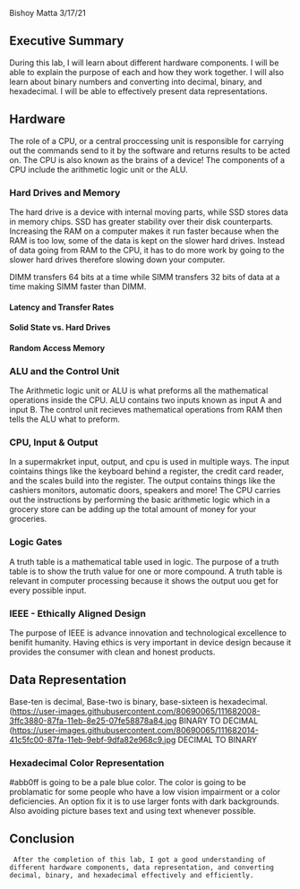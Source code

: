 
Bishoy Matta
3/17/21
## Executive Summary 
   During this lab, I will learn about different hardware components. I will be able to explain the purpose of each and how they work together. I will also learn about binary numbers and converting into decimal, binary, and hexadecimal. I will be able to effectively present data representations.

## Hardware
  The role of a CPU, or a central proccessing unit is responsible for carrying out the commands send to it by the software and returns results to be acted on. The CPU is also known as the brains of a device! The components of a CPU include the arithmetic logic unit or the ALU.
### Hard Drives and Memory
The hard drive is a device with internal moving parts, while SSD stores data in memory chips. SSD has greater stability over their disk counterparts.
Increasing the RAM on a computer makes it run faster because when the RAM is too low, some of the data is kept on the slower hard drives. Instead of data going from RAM to the CPU, it has to do more work by going to the slower hard drives therefore slowing down your computer.

DIMM transfers 64 bits at a time while SIMM transfers 32 bits of data at a time making SIMM faster than DIMM.
#### Latency and Transfer Rates
#### Solid State vs. Hard Drives
#### Random Access Memory
### ALU and the Control Unit
The Arithmetic logic unit or ALU is what preforms all the mathematical operations inside the CPU. ALU contains two inputs known as input A and input B. The control unit recieves mathematical operations from RAM then tells the ALU what to preform.
### CPU, Input & Output
In a supermakrket input, output, and cpu is used in multiple ways. The input cointains things like the keyboard behind a register, the credit card reader, and the scales build into the register. The output contains things like the cashiers monitors, automatic doors, speakers and more! The CPU carries out the instructions by performing the basic arithmetic logic which in a grocery store can be adding up the total amount of money for your groceries.
### Logic Gates 
A truth table is a mathematical table used in logic. The purpose of a truth table is to show the truth value for one or more compound. A truth table is relevant in computer processing because it shows the output uou get for every possible input.
### IEEE - Ethically Aligned Design
The purpose of IEEE is advance innovation and technological excellence to benifit humanity. Having ethics is very important in device design because it provides the consumer with clean and honest products. 
## Data Representation
Base-ten is decimal, Base-two is binary, base-sixteen is hexadecimal.
(https://user-images.githubusercontent.com/80690065/111682008-3ffc3880-87fa-11eb-8e25-07fe58878a84.jpg BINARY TO DECIMAL
(https://user-images.githubusercontent.com/80690065/111682014-41c5fc00-87fa-11eb-9ebf-9dfa82e968c9.jpg DECIMAL TO BINARY


### Hexadecimal Color Representation
#abb0ff is going to be a pale blue color.
The color is going to be problamatic for some people who have a low vision impairment or a color deficiencies. An option fix it is to use larger fonts with dark backgrounds. Also avoiding picture bases text and using text whenever possible.
 ## Conclusion
     After the completion of this lab, I got a good understanding of different hardware components, data representation, and converting decimal, binary, and hexadecimal effectively and efficiently.
